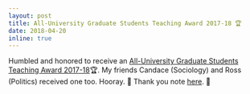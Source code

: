 ```yaml
---
layout: post
title: All-University Graduate Students Teaching Award 2017-18 🏆
date: 2018-04-20
inline: true
---
```


Humbled and honored to receive an [All-University Graduate Students Teaching Award 2017-18](https://gradstudies.virginia.edu/node/426)🏆. My friends Candace (Sociology) and Ross (Politics) received one too. Hooray. 🙌  Thank you note [here](https://ss4ws.github.io/blog/2018/teaching-award/). 🙏
